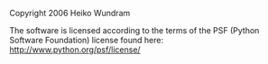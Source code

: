 Copyright 2006 Heiko Wundram

The software is licensed according to the terms of the PSF (Python Software Foundation) license found here: http://www.python.org/psf/license/